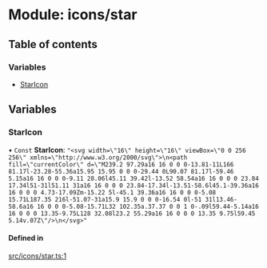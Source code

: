 # Module: icons/star

## Table of contents

### Variables

- [StarIcon](icons_star.md#staricon)

## Variables

### StarIcon

• `Const` **StarIcon**: ``"<svg width=\"16\" height=\"16\" viewBox=\"0 0 256 256\" xmlns=\"http://www.w3.org/2000/svg\">\n<path fill=\"currentColor\" d=\"M239.2 97.29a16 16 0 0 0-13.81-11L166 81.17l-23.28-55.36a15.95 15.95 0 0 0-29.44 0L90.07 81.17l-59.46 5.15a16 16 0 0 0-9.11 28.06l45.11 39.42l-13.52 58.54a16 16 0 0 0 23.84 17.34l51-31l51.11 31a16 16 0 0 0 23.84-17.34l-13.51-58.6l45.1-39.36a16 16 0 0 0 4.73-17.09Zm-15.22 5l-45.1 39.36a16 16 0 0 0-5.08 15.71L187.35 216l-51.07-31a15.9 15.9 0 0 0-16.54 0l-51 31l13.46-58.6a16 16 0 0 0-5.08-15.71L32 102.35a.37.37 0 0 1 0-.09l59.44-5.14a16 16 0 0 0 13.35-9.75L128 32.08l23.2 55.29a16 16 0 0 0 13.35 9.75l59.45 5.14v.07Z\"/>\n</svg>"``

#### Defined in

[src/icons/star.ts:1](https://github.com/fabwcie/drawer/blob/6f6bdfc/src/icons/star.ts#L1)
